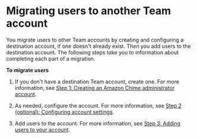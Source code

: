 # Migrating users to another Team account<a name="migrate-users"></a>

You migrate users to other Team accounts by creating and configuring a destination account, if one doesn't already exist\. Then you add users to the destination account\. The following steps take you to information about completing each part of a migration\.

**To migrate users**

1. If you don't have a destination Team account, create one\. For more information, see [Step 1: Creating an Amazon Chime administrator account](getting-started.md#create-account)\.

1. As needed, configure the account\. For more information, see [Step 2 \(optional\): Configuring account settings](getting-started.md#acct-settings)\.

1. Add users to the account\. For more information, see [Step 3: Adding users to your account](getting-started.md#add-users)\.